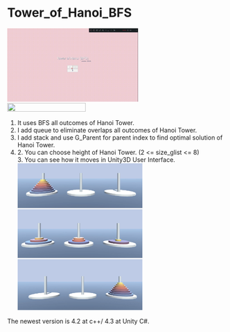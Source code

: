 # Tower_of_Hanoi_BFS

  <img src="/Images/number5.gif" width="60%" height="60%">
  <img src="/Images/number8.gif" width="60%" height="60%">
<ol>
<li> It uses BFS all outcomes of Hanoi Tower.</li>
<li> I add queue to eliminate overlaps all outcomes of Hanoi Tower.</li>
<li> I add stack and use G_Parent for parent index to find optimal solution of Hanoi Tower.</li>
<li> 2. You can choose height of Hanoi Tower. (2 <= size_glist <= 8)<br>
  3. You can see how it moves in Unity3D User Interface.<br></li>
  <img src="/Images/1.png" width="60%" height="60%">
  <img src="/Images/2.png" width="60%" height="60%">
  <img src="/Images/3.png" width="60%" height="60%">
</ol>

The newest version is 4.2 at c++/ 4.3 at Unity C#.
